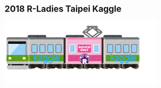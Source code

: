 # 2018 R-Ladies Taipei Kaggle

![img](https://github.com/rladiestaipei/2018_Kaggle/blob/master/go_kaggle_train.png?raw=true)
